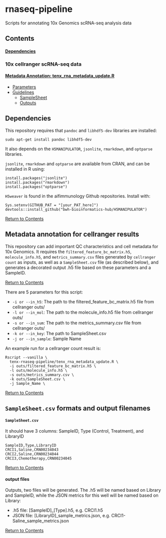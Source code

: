 # rnaseq-pipeline

Scripts for annotating 10x Genomics scRNA-seq analysis data

<a id="contents"></a>

## Contents

#### [Dependencies](#dependencies)

### 10x cellranger scRNA-seq data

#### [Metadata Annotation: tenx_rna_metadata_update.R](#meta)
- [Parameters](#meta_param)
- [Guidelines](#non)
  - [SampleSheet](#non_sample_sheet)
  - [Outputs](#non_out)



## Dependencies

This repository requires that `pandoc` and `libhdf5-dev` libraries are installed:
```
sudo apt-get install pandoc libhdf5-dev
```

It also depends on the `H5MANIPULATOR`, `jsonlite`, `rmarkdown`, and `optparse` libraries.

`jsonlite`, `rmarkdown` and `optparse` are available from CRAN, and can be installed in R using:
```
install.packages("jsonlite")
install.packages("rmarkdown")
install.packages("optparse")
```

`H5weaver` is found in the aifimmunology Github repositories. Install with:
```
Sys.setenv(GITHUB_PAT = "[your_PAT_here]")
devtools::install_github("bwh-bioinformatics-hub/H5MANIPULATOR")
```

[Return to Contents](#contents)

<a id="meta"></a>

## Metadata annotation for cellranger results

This repository can add important QC characteristics and cell metadata for 10x Genomics. It requires the `filtered_feature_bc_matrix.h5`, `molecule_info.h5`, and `metrics_summary.csv` files generated by `cellranger count` as inputs, as well as a `SampleSheet.csv` file (as described below), and generates a decorated output .h5 file based on these parameters and a SampleID.

[Return to Contents](#contents)

<a id="meta_param"></a>

There are 5 parameters for this script:  
- `-i or --in_h5`: The path to the filtered_feature_bc_matrix.h5 file from cellranger outs/  
- `-l or --in_mol`: The path to the molecule_info.h5 file from cellranger outs/  
- `-s or --in_sum`: The path to the metrics_summary.csv file from cellranger outs/  
- `-k or --in_key`: The path to SampleSheet.csv  
- `-j or --in_sample`: Sample Name 

An example run for a cellranger count result is:
```
Rscript --vanilla \
  tenx-rnaseq-pipeline/tenx_rna_metadata_update.R \
  -i outs/filtered_feature_bc_matrix.h5 \
  -l outs/molecule_info.h5 \
  -s outs/metrics_summary.csv \
  -k outs/SampleSheet.csv \
  -j Sample_Name \
```

[Return to Contents](#contents)

## `SampleSheet.csv` formats and output filenames


<a id="non"></a>

<a id="non_sample_sheet"></a>

####  `SampleSheet.csv`



It should have 3 columns: SampleID, Type (Control, Treatment), and LibraryID
```
SampleID,Type,LibraryID
CRCI1,Saline,CRN00234043
CRCI2,Saline,CRN00234044
CRCI3,Chemotherapy,CRN00234045
```

[Return to Contents](#contents)

<a id="non_out"></a>

#### output files

Outputs, two files will be generated. The .h5 will be named based on Library and SampleID, while the JSON metrics for this well will be named based on Library:  
- .h5 file: [SampleID]_[Type].h5, e.g. CRCI1.h5
- JSON file: [LibraryID]_sample_metrics.json, e.g. CRCI1-Saline_sample_metrics.json


[Return to Contents](#contents)
